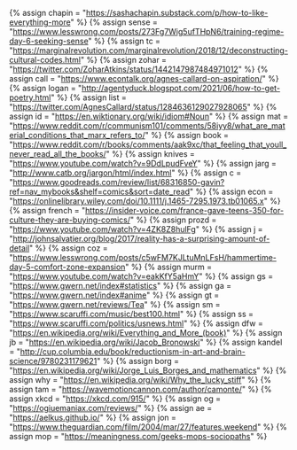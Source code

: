 {%	assign chapin = "https://sashachapin.substack.com/p/how-to-like-everything-more"	%}
{%	assign sense = "https://www.lesswrong.com/posts/273Fg7Wig5ufTHpN6/training-regime-day-6-seeking-sense"	%}
{%	assign tc = "https://marginalrevolution.com/marginalrevolution/2018/12/deconstructing-cultural-codes.html"	%}
{%	assign zohar = "https://twitter.com/ZoharAtkins/status/1442147987484971012"	%}
{%	assign call = "https://www.econtalk.org/agnes-callard-on-aspiration/"		%}
{%	assign logan = "http://agentyduck.blogspot.com/2021/06/how-to-get-poetry.html"	%}
{%	assign list = "https://twitter.com/AgnesCallard/status/1284636129027928065"		%}
{%	assign id = "https://en.wiktionary.org/wiki/idiom#Noun"		%}
{%	assign mat = "https://www.reddit.com/r/communism101/comments/58iyy8/what_are_material_conditions_that_marx_refers_to/"		%}
{%	assign book = "https://www.reddit.com/r/books/comments/aak9xc/that_feeling_that_youll_never_read_all_the_books/"		%}
{%	assign knives = "https://www.youtube.com/watch?v=9DdLpudFveY"		%}
{%	assign jarg = "http://www.catb.org/jargon/html/index.html"		%}
{%	assign c = "https://www.goodreads.com/review/list/68316850-gavin?ref=nav_mybooks&shelf=comics&sort=date_read"	%}
{%	assign econ = "https://onlinelibrary.wiley.com/doi/10.1111/j.1465-7295.1973.tb01065.x"		%}
{%	assign french = "https://insider-voice.com/france-gave-teens-350-for-culture-they-are-buying-comics/"		%}
{%	assign prozd = "https://www.youtube.com/watch?v=4ZK8Z8hulFg"	%}
{%	assign j = "http://johnsalvatier.org/blog/2017/reality-has-a-surprising-amount-of-detail"	%}
{%	assign coz = "https://www.lesswrong.com/posts/c5wFM7KJLtuMnLFsH/hammertime-day-5-comfort-zone-expansion"	%}
{%	assign murm = "https://www.youtube.com/watch?v=eakKfY5aHmY"	%}
{%	assign gs = "https://www.gwern.net/index#statistics"	%}
{%	assign ga = "https://www.gwern.net/index#anime"	%}
{%	assign gt = "https://www.gwern.net/reviews/Tea"	%}
{%	assign sm = "https://www.scaruffi.com/music/best100.html"	%}
{%	assign ss = "https://www.scaruffi.com/politics/usnews.html"	%}
{%	assign dfw = "https://en.wikipedia.org/wiki/Everything_and_More_(book)"	%}
{%	assign jb = "https://en.wikipedia.org/wiki/Jacob_Bronowski"		%}
{%	assign kandel = "http://cup.columbia.edu/book/reductionism-in-art-and-brain-science/9780231179621"	%}
{%	assign borg = "https://en.wikipedia.org/wiki/Jorge_Luis_Borges_and_mathematics"		%}
{%	assign why = "https://en.wikipedia.org/wiki/Why_the_lucky_stiff"		%}
{%	assign tam = "https://wavemotioncannon.com/author/camonte/"		%}
{% assign xkcd = "https://xkcd.com/915/"		%}
{% assign og = "https://ogiuemaniax.com/reviews/"		%}
{% assign ae = "https://aelkus.github.io/"		%}
{% assign jon = "https://www.theguardian.com/film/2004/mar/27/features.weekend"	%}
{% assign mop = "https://meaningness.com/geeks-mops-sociopaths"	%}